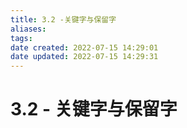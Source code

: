 ```yaml
---
title: 3.2 -关键字与保留字
aliases: 
tags: 
date created: 2022-07-15 14:29:01
date updated: 2022-07-15 14:29:31
---
```


# 3.2 - 关键字与保留字
